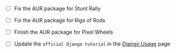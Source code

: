 
- [ ] Fix the AUR package for Stunt Rally
- [ ] Fix the AUR package for Rigs of Rods
- [ ] Finish the AUR package for Pixel Wheels

- [ ] Update the `official Django tutorial` in the [Django Usage](https://wiki.archlinux.org/title/Django#Usage) page

